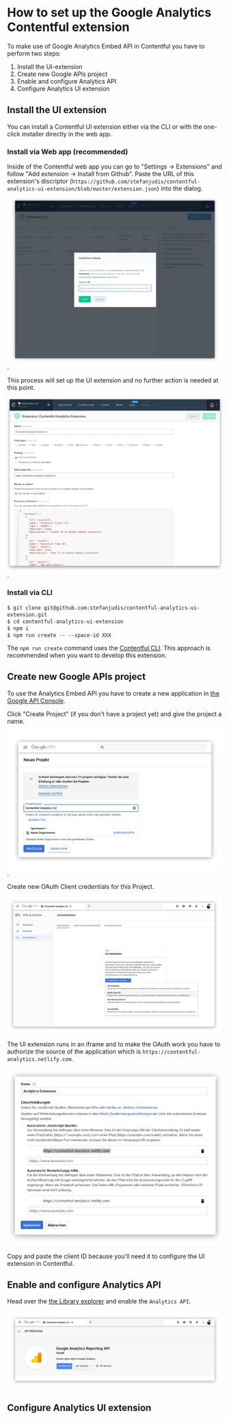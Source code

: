 # How to set up the Google Analytics Contentful extension

To make use of Google Analytics Embed API in Contentful you have to perform two steps:

1. Install the UI-extension
2. Create new Google APIs project
3. Enable and configure Analytics API
4. Configure Analytics UI extension

## Install the UI extension

You can install a Contentful UI extension either via the CLI or with the one-click installer directly in the web app.

### Install via Web app (recommended)

Inside of the Contentful web app you can go to "Settings -> Extensions" and follow "Add extension ->
Install from Github". Paste the URL of this extension's discriptor (`https://github.com/stefanjudis/contentful-analytics-ui-extension/blob/master/extension.json`) into the dialog.

![Dialog asking for extension descriptor](./install-from-github.jpg).

This process will set up the UI extension and no further action is needed at this point.

![Configuration of the UI extension](./extension-configuration.jpg).

### Install via CLI

```
$ git clone git@github.com:stefanjudis/contentful-analytics-ui-extension.git
$ cd contentful-analytics-ui-extension
$ npm i
$ npm run create -- --space-id XXX
```

The `npm run create` command uses the [Contentful CLI](https://www.npmjs.com/package/contentful-cli). This approach is recommended when you want to develop this extension.

## Create new Google APIs project

To use the Analytics Embed API you have to create a new application in [the Google API Console](https://console.developers.google.com/project).

Click "Create Project" (if you don't have a project yet) and give the project a name.

![Project creation in the Google API Console](./project-setup.jpg).

Create new OAuth Client credentials for this Project.

![OAuth client creation dialog](./oauth-client.jpg)

The UI extension runs in an iframe and to make the OAuth work you have to authorize the source of the application which is `https://contentful-analytics.netlify.com`.

![Configuration for OAuth client](./oauth-client-configuration.jpg)

Copy and paste the client ID because you'll need it to configure the UI extension in Contentful.

## Enable and configure Analytics API

Head over the [the Library explorer](https://console.developers.google.com/apis/library?q=analytics%20api) and enable the `Analytics API`.

![Enabled analytics API](./analytics-api.jpg)

## Configure Analytics UI extension
